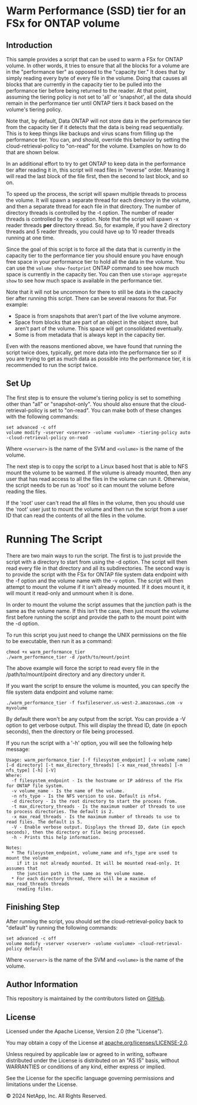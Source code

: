 # Warm Performance (SSD) tier for an FSx for ONTAP volume

## Introduction
This sample provides a script that can be used to warm a FSx for ONTAP
volume. In other words, it tries to ensure that all the blocks for a volume are in
the "performance tier" as opposed to the "capacity tier." It does that by
simply reading every byte of every file in the volume. Doing that
causes all blocks that are currently in the capacity tier to be pulled
into the performance tier before being returned to the reader. At that point,
assuming the tiering policy is not set to 'all' or 'snapshot', all the data should remain
in the performance tier until ONTAP tiers it back based on the volume's
tiering policy.

Note that, by default, Data ONTAP will not store data in the performance
tier from the capacity tier if it detects that the data is being read sequentially.
This is to keep things like backups and virus scans from filling up the performance tier.
You can, and should, override this behavior by setting
the cloud-retrieval-policy to "on-read" for the volume. Examples on
how to do that are shown below.

In an additional effort to try to get ONTAP to keep data in the performance tier
after reading it in, this script will read files in "reverse" order. Meaning
it will read the last block of the file first, then the second to last block, and so on.

To speed up the process, the script will spawn multiple threads to process
the volume. It will spawn a separate thread for each directory
in the volume, and then a separate thread for each file in that directory.
The number of directory threads is controlled by the -t option. The number
of reader threads is controlled by the -x option. Note that the script
will spawn -x reader threads **per** directory thread. So, for example, if you have 2
directory threads and 5 reader threads, you could have up to 10 reader
threads running at one time.

Since the goal of this script is to force all the data that is currently
in the capacity tier to the performance tier you should ensure you have
enough free space in your performance tier to hold all the data in the volume.
You can use the `volume show-footprint` ONTAP command to see how much space
is currently in the capacity tier. You can then use `storage aggregate show`
to see how much space is available in the performance tier.

Note that it will not be uncommon for there to still be data in the
capacity tier after running this script. There can be several reasons
for that. For example:

* Space is from snapshots that aren't part of the live volume anymore.
* Space from blocks that are part of an object in the object store, but aren't
part of the volume. This space will get consolidated eventually.
* Some is from metadata that is always kept in the capacity tier.

Even with the reasons mentioned above, we have found that running the
script twice does, typically, get more data into the performance tier so
if you are trying to get as much data as possible into the performance tier,
it is recommended to run the script twice.

## Set Up
The first step is to ensure the volume's tiering policy is set
to something other than "all" or "snapshot-only". You should also ensure
that the cloud-retrieval-policy is set to "on-read". You can make
both of these changes with the following commands:
```
set advanced -c off
volume modify -vserver <vserver> -volume <volume> -tiering-policy auto -cloud-retrieval-policy on-read
```
Where `<vserver>` is the name of the SVM and `<volume>` is the name of the volume.

The next step is to copy the script to a Linux based host that is able to NFS
mount the volume to be warmed. If the volume is already mounted, then
any user that has read access to all the files in the volume can run it.
Otherwise, the script needs to be run as 'root' so it can mount the
volume before reading the files.

If the 'root' user can't read the all files in the volume, then you should use the 'root' user just
to mount the volume and then run the script from a user ID that can read the contents
of all the files in the volume. 

# Running The Script
There are two main ways to run the script. The first is to just provide
the script with a directory to start from using the -d option. The script will then read
every file in that directory and all its subdirectories. The second way
is to provide the script with the FSx for ONTAP file system data endpoint with the -f option
and the volume name with the -v option. The script will then attempt to mount the volume
if it isn't already mounted. If it does mount it, it will mount it read-only
and unmount when it is done.

In order to mount the volume the script assumes that the junction path is the same
as the volume name. If this isn't the case, then just mount the volume first
before running the script and provide the path to the mount point
with the -d option.

To run this script you just need to change the UNIX permissions on
the file to be executable, then run it as a command:
```
chmod +x warm_performance_tier
./warm_performance_tier -d /path/to/mount/point
```
The above example will force the script to read every file in the /path/to/mount/point
directory and any directory under it.

If you want the script to ensure the volume is mounted, you can specify
the file system data endpoint and volume name:
```
./warm_performance_tier -f fsxfileserver.us-west-2.amazonaws.com -v myvolume
```
By default there won't be any output from the script. You can provide a -V option to
get verbose output. This will display the thread ID, date (in epoch seconds), then the
directory or file being processed.

If you run the script with a '-h' option, you will see the following help message:
```
Usage: warm_performance_tier [-f filesystem_endpoint] [-v volume_name] [-d directory] [-t max_directory_threads] [-x max_read_threads] [-n nfs_type] [-h] [-V]
Where:
  -f filesystem_endpoint - Is the hostname or IP address of the FSx for ONTAP file system.
  -v volume_name - Is the name of the volume.
  -n nfs_type - Is the NFS version to use. Default is nfs4.
  -d directory - Is the root directory to start the process from.
  -t max_directory_threads - Is the maximum number of threads to use to process directories. The default is 2.
  -x max_read_threads - Is the maximum number of threads to use to read files. The default is 5.
  -V - Enable verbose output. Displays the thread ID, date (in epoch seconds), then the directory or file being processed.
  -h - Prints this help information.

Notes:
  * The filesystem_endpoint, volume_name and nfs_type are used to mount the volume
    if it is not already mounted. It will be mounted read-only. It assumes that
    the junction path is the same as the volume name.
  * For each directory thread, there will be a maximum of max_read_threads threads
    reading files.
```

## Finishing Step
After running the script, you should set the cloud-retrieval-policy back to "default" by running
the following commands:
```
set advanced -c off
volume modify -vserver <vserver> -volume <volume> -cloud-retrieval-policy default
```
Where `<vserver>` is the name of the SVM and `<volume>` is the name of the volume.

## Author Information

This repository is maintained by the contributors listed on [GitHub](https://github.com/NetApp/FSx-ONTAP-utils/graphs/contributors).

## License

Licensed under the Apache License, Version 2.0 (the "License").

You may obtain a copy of the License at [apache.org/licenses/LICENSE-2.0](http://www.apache.org/licenses/LICENSE-2.0).

Unless required by applicable law or agreed to in writing, software distributed under the License is distributed on an "AS IS" basis, without WARRANTIES or conditions of any kind, either express or implied.

See the License for the specific language governing permissions and limitations under the License.

© 2024 NetApp, Inc. All Rights Reserved.
